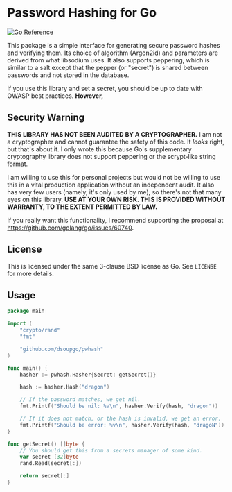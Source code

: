 # Password Hashing for Go

[![Go Reference](https://pkg.go.dev/badge/github.com/dsoupgo/pwhash.svg)](https://pkg.go.dev/github.com/dsoupgo/pwhash)

This package is a simple interface for generating secure password hashes and
verifying them. Its choice of algorithm (Argon2id) and parameters are derived
from what libsodium uses. It also supports peppering, which is similar to a salt
except that the pepper (or "secret") is shared between passwords and not stored
in the database.

If you use this library and set a secret, you should be up to date with OWASP
best practices. **However,**

## Security Warning

**THIS LIBRARY HAS NOT BEEN AUDITED BY A CRYPTOGRAPHER.** I am not a
cryptographer and cannot guarantee the safety of this code. It _looks_ right,
but that's about it. I only wrote this because Go's supplementary cryptography
library does not support peppering or the scrypt-like string format.

I am willing to use this for personal projects but would not be willing to use
this in a vital production application without an independent audit. It also has
very few users (namely, it's only used by me), so there's not that many eyes on
this library. **USE AT YOUR OWN RISK. THIS IS PROVIDED WITHOUT WARRANTY, TO THE
EXTENT PERMITTED BY LAW.**

If you really want this functionality, I recommend supporting the proposal at
https://github.com/golang/go/issues/60740.

## License

This is licensed under the same 3-clause BSD license as Go. See `LICENSE` for
more details.

## Usage

```go
package main

import (
	"crypto/rand"
	"fmt"

	"github.com/dsoupgo/pwhash"
)

func main() {
	hasher := pwhash.Hasher{Secret: getSecret()}

	hash := hasher.Hash("dragon")

	// If the password matches, we get nil.
	fmt.Printf("Should be nil: %v\n", hasher.Verify(hash, "dragon"))

	// If it does not match, or the hash is invalid, we get an error.
	fmt.Printf("Should be error: %v\n", hasher.Verify(hash, "dragoN"))
}

func getSecret() []byte {
	// You should get this from a secrets manager of some kind.
	var secret [32]byte
	rand.Read(secret[:])

	return secret[:]
}
```
